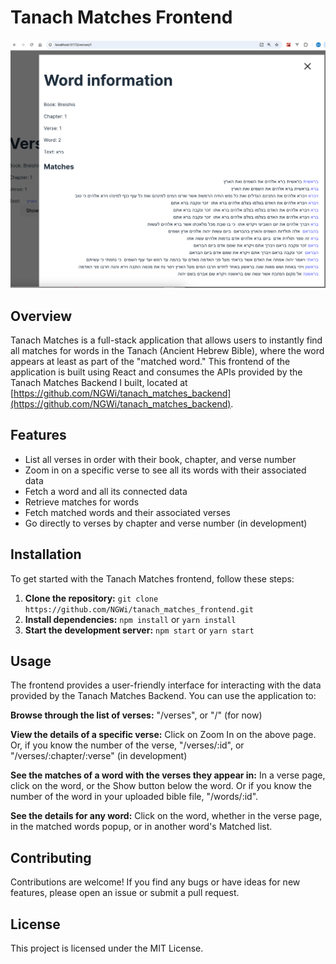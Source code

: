 # Tanach Matches Frontend

![Image description](./public/Screenshot.png)

## Overview

Tanach Matches is a full-stack application that allows users to instantly find all matches for words in the Tanach (Ancient Hebrew Bible), where the word appears at least as part of the "matched word." This frontend of the application is built using React and consumes the APIs provided by the Tanach Matches Backend I built, located at [https://github.com/NGWi/tanach_matches_backend](https://github.com/NGWi/tanach_matches_backend).

## Features

- List all verses in order with their book, chapter, and verse number
- Zoom in on a specific verse to see all its words with their associated data
- Fetch a word and all its connected data
- Retrieve matches for words
- Fetch matched words and their associated verses
- Go directly to verses by chapter and verse number (in development)

## Installation

To get started with the Tanach Matches frontend, follow these steps:

1. **Clone the repository:** `git clone https://github.com/NGWi/tanach_matches_frontend.git`
2. **Install dependencies:** `npm install` or `yarn install`
3. **Start the development server:** `npm start` or `yarn start`

## Usage

The frontend provides a user-friendly interface for interacting with the data provided by the Tanach Matches Backend. You can use the application to:

**Browse through the list of verses:** "/verses", or "/" (for now)

**View the details of a specific verse:** Click on Zoom In on the above page. Or, if you know the number of the verse, "/verses/:id", or "/verses/:chapter/:verse" (in development)

**See the matches of a word with the verses they appear in:** In a verse page, click on the word, or the Show button below the word. Or if you know the number of the word in your uploaded bible file, "/words/:id".

**See the details for any word:** Click on the word, whether in the verse page, in the matched words popup, or in another word's Matched list.

## Contributing

Contributions are welcome! If you find any bugs or have ideas for new features, please open an issue or submit a pull request.

## License

This project is licensed under the MIT License.
